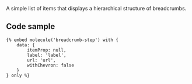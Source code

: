 A simple list of items that displays a hierarchical structure of breadcrumbs.

## Code sample

```
{% embed molecule('breadcrumb-step') with {
    data: {
        itemProp: null,
        label: 'label',
        url: 'url',
        withChevron: false
    }
} only %}
```
